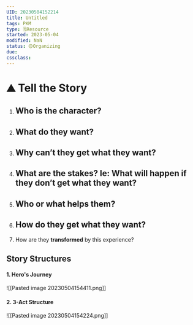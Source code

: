```yaml
---
UID: 20230504152214 
title: Untitled
tags: PKM
type: 🗒️Resource 
started: 2023-05-04
modified: NaN
status: 🟡Organizing
due:
cssclass: 
---
```

# ⛰ Tell the Story

1.  **Who** is the character?
    - 
2.  **What** do they want?
    - 
3.  **Why** can’t they get what they want?
    - 
4.  What are the **stakes**? Ie: What will happen if they don’t get what they want?
    - 
5.  Who or what **helps** them?
    - 
6.  **How** do they get what they want?
    - 
7.  How are they **transformed** by this experience?

## Story Structures
#### 1. Hero's Journey
![[Pasted image 20230504154411.png]]
#### 2. 3-Act Structure 

![[Pasted image 20230504154224.png]]
